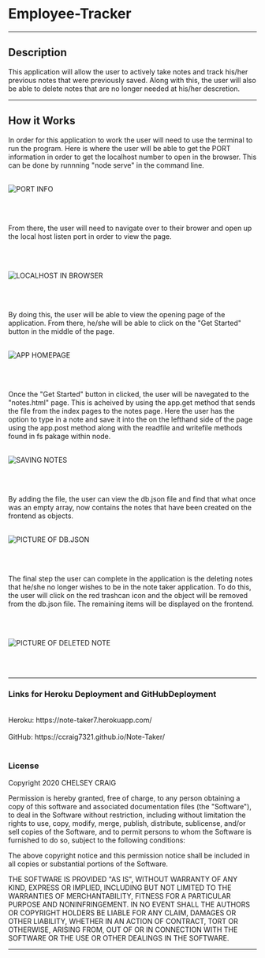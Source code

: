 # Employee-Tracker

___

## Description

This application will allow the user to actively take notes and track his/her previous notes that were previously saved. Along with this, the user will also be able to delete notes that are no longer needed at his/her descretion.

___

## How it Works

In order for this application to work the user will need to use the terminal to run the program.  Here is where the user will be able to get the PORT information in order to get the localhost number to open in the browser. This can be done by runnning "node serve" in the command line.
<br><br>

![PORT INFO](public/assets/PORT.png)

<br><br>

From there, the user will need to navigate over to their brower and open up the local host listen port in order to view the page.

<br><br>

![LOCALHOST IN BROWSER](public/assets/LOCALHOSTBrowser.png)

<br><br>

By doing this, the user will be able to view the opening page of the application. From there, he/she will be able to click on the "Get Started" button in the middle of the page. 
<br><br>

![APP HOMEPAGE](public/assets/homepage.png)

<br><br>

Once the "Get Started" button in clicked, the user will be navegated to the "notes.html" page. This is acheived by using the app.get method that sends the file from the index pages to the notes page. Here the user has the option to type in a note and save it into the on the lefthand side of the page using the app.post method along with the readfile and writefile methods found in fs pakage within node.
<br><br>

![SAVING NOTES](public/assets/notesPage.png)

<br><br>

By adding the file, the user can view the db.json file and find that what once was an empty array, now contains the notes that have been created on the frontend as objects.
<br><br>

![PICTURE OF DB.JSON](public/assets/dbjsonNote.png)

<br><br>

The final step the user can complete in the application is the deleting notes that he/she no longer wishes to be in the note taker application. To do this, the user will click on the red trashcan icon and the object will be removed from the db.json file. The remaining items will be displayed on the frontend.

<br><br>

![PICTURE OF DELETED NOTE](public/assets/deletedNote.png)

<br><br>
___

### Links for Heroku Deployment and GitHubDeployment
<br>
Heroku: https://note-taker7.herokuapp.com/
<br><br>
GitHub: https://ccraig7321.github.io/Note-Taker/
<br><br>


### License

Copyright 2020 CHELSEY CRAIG

Permission is hereby granted, free of charge, to any person obtaining a copy of this software and associated documentation files (the "Software"), to deal in the Software without restriction, including without limitation the rights to use, copy, modify, merge, publish, distribute, sublicense, and/or sell copies of the Software, and to permit persons to whom the Software is furnished to do so, subject to the following conditions:

The above copyright notice and this permission notice shall be included in all copies or substantial portions of the Software.

THE SOFTWARE IS PROVIDED "AS IS", WITHOUT WARRANTY OF ANY KIND, EXPRESS OR IMPLIED, INCLUDING BUT NOT LIMITED TO THE WARRANTIES OF MERCHANTABILITY, FITNESS FOR A PARTICULAR PURPOSE AND NONINFRINGEMENT. IN NO EVENT SHALL THE AUTHORS OR COPYRIGHT HOLDERS BE LIABLE FOR ANY CLAIM, DAMAGES OR OTHER LIABILITY, WHETHER IN AN ACTION OF CONTRACT, TORT OR OTHERWISE, ARISING FROM, OUT OF OR IN CONNECTION WITH THE SOFTWARE OR THE USE OR OTHER DEALINGS IN THE SOFTWARE.


___